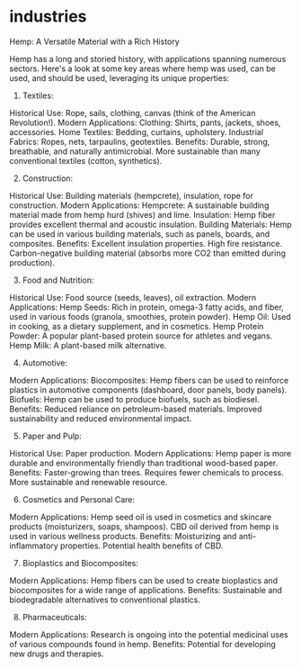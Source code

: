 # industries
Hemp: A Versatile Material with a Rich History

Hemp has a long and storied history, with applications spanning numerous sectors. Here's a look at some key areas where hemp was used, can be used, and should be used, leveraging its unique properties:

1. Textiles:

Historical Use: Rope, sails, clothing, canvas (think of the American Revolution!).
Modern Applications:
Clothing: Shirts, pants, jackets, shoes, accessories.
Home Textiles: Bedding, curtains, upholstery.
Industrial Fabrics: Ropes, nets, tarpaulins, geotextiles.
Benefits:
Durable, strong, breathable, and naturally antimicrobial.
More sustainable than many conventional textiles (cotton, synthetics).

2. Construction:

Historical Use: Building materials (hempcrete), insulation, rope for construction.
Modern Applications:
Hempcrete: A sustainable building material made from hemp hurd (shives) and lime.
Insulation: Hemp fiber provides excellent thermal and acoustic insulation.
Building Materials: Hemp can be used in various building materials, such as panels, boards, and composites.
Benefits:
Excellent insulation properties.
High fire resistance.
Carbon-negative building material (absorbs more CO2 than emitted during production).

3. Food and Nutrition:

Historical Use: Food source (seeds, leaves), oil extraction.
Modern Applications:
Hemp Seeds: Rich in protein, omega-3 fatty acids, and fiber, used in various foods (granola, smoothies, protein powder).
Hemp Oil: Used in cooking, as a dietary supplement, and in cosmetics.
Hemp Protein Powder: A popular plant-based protein source for athletes and vegans.
Hemp Milk: A plant-based milk alternative.

4. Automotive:

Modern Applications:
Biocomposites: Hemp fibers can be used to reinforce plastics in automotive components (dashboard, door panels, body panels).
Biofuels: Hemp can be used to produce biofuels, such as biodiesel.
Benefits:
Reduced reliance on petroleum-based materials.
Improved sustainability and reduced environmental impact.

5. Paper and Pulp:

Historical Use: Paper production.
Modern Applications:
Hemp paper is more durable and environmentally friendly than traditional wood-based paper.
Benefits:
Faster-growing than trees.
Requires fewer chemicals to process.
More sustainable and renewable resource.

6. Cosmetics and Personal Care:

Modern Applications:
Hemp seed oil is used in cosmetics and skincare products (moisturizers, soaps, shampoos).
CBD oil derived from hemp is used in various wellness products.
Benefits:
Moisturizing and anti-inflammatory properties.
Potential health benefits of CBD.

7. Bioplastics and Biocomposites:

Modern Applications:
Hemp fibers can be used to create bioplastics and biocomposites for a wide range of applications.
Benefits:
Sustainable and biodegradable alternatives to conventional plastics.

8. Pharmaceuticals:

Modern Applications:
Research is ongoing into the potential medicinal uses of various compounds found in hemp.
Benefits:
Potential for developing new drugs and therapies.
